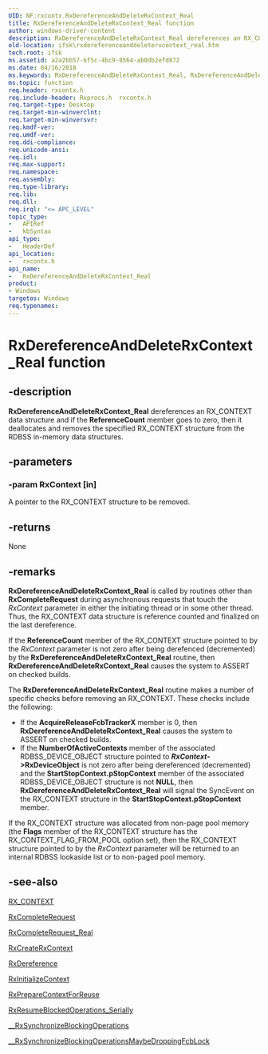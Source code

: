 ```yaml
---
UID: NF:rxcontx.RxDereferenceAndDeleteRxContext_Real
title: RxDereferenceAndDeleteRxContext_Real function
author: windows-driver-content
description: RxDereferenceAndDeleteRxContext_Real dereferences an RX_CONTEXT data structure and if the ReferenceCount member goes to zero, then it deallocates and removes the specified RX_CONTEXT structure from the RDBSS in-memory data structures.
old-location: ifsk\rxdereferenceanddeleterxcontext_real.htm
tech.root: ifsk
ms.assetid: a2a2bb57-6f5c-4bc9-8564-ab0db2efd872
ms.date: 04/16/2018
ms.keywords: RxDereferenceAndDeleteRxContext_Real, RxDereferenceAndDeleteRxContext_Real function [Installable File System Drivers], ifsk.rxdereferenceanddeleterxcontext_real, rxcontx/RxDereferenceAndDeleteRxContext_Real, rxref_d3ea173c-343f-4fbf-b07b-be17816e1b2e.xml
ms.topic: function
req.header: rxcontx.h
req.include-header: Rxprocs.h  rxcontx.h
req.target-type: Desktop
req.target-min-winverclnt: 
req.target-min-winversvr: 
req.kmdf-ver: 
req.umdf-ver: 
req.ddi-compliance: 
req.unicode-ansi: 
req.idl: 
req.max-support: 
req.namespace: 
req.assembly: 
req.type-library: 
req.lib: 
req.dll: 
req.irql: "<= APC_LEVEL"
topic_type:
-	APIRef
-	kbSyntax
api_type:
-	HeaderDef
api_location:
-	rxcontx.h
api_name:
-	RxDereferenceAndDeleteRxContext_Real
product:
- Windows
targetos: Windows
req.typenames: 
---
```


# RxDereferenceAndDeleteRxContext_Real function


## -description


<b>RxDereferenceAndDeleteRxContext_Real</b> dereferences an RX_CONTEXT data structure and if the <b>ReferenceCount</b> member goes to zero, then it deallocates and removes the specified RX_CONTEXT structure from the RDBSS in-memory data structures. 


## -parameters




### -param RxContext [in]

A pointer to the RX_CONTEXT structure to be removed.


## -returns



None 




## -remarks



<b>RxDereferenceAndDeleteRxContext_Real</b> is called by routines other than <b>RxCompleteRequest</b> during asynchronous requests that touch the <i>RxContext</i> parameter in either the initiating thread or in some other thread. Thus, the RX_CONTEXT data structure is reference counted and finalized on the last dereference.

If the <b>ReferenceCount</b> member of the RX_CONTEXT structure pointed to by the <i>RxContext</i> parameter is not zero after being derefenced (decremented) by the <b>RxDereferenceAndDeleteRxContext_Real</b> routine, then <b>RxDereferenceAndDeleteRxContext_Real</b> causes the system to ASSERT on checked builds. 

The <b>RxDereferenceAndDeleteRxContext_Real</b> routine makes a number of specific checks before removing an RX_CONTEXT. These checks include the following:

<ul>
<li>
If the <b>AcquireReleaseFcbTrackerX</b> member is 0, then <b>RxDereferenceAndDeleteRxContext_Real</b> causes the system to ASSERT on checked builds.

</li>
<li>
If the <b>NumberOfActiveContexts</b> member of the associated RDBSS_DEVICE_OBJECT structure pointed to <b><i>RxContext</i></b><b>-&gt;RxDeviceObject</b> is not zero after being dereferenced (decremented) and the <b>StartStopContext.pStopContext</b> member of the associated RDBSS_DEVICE_OBJECT structure is not <b>NULL</b>, then <b>RxDereferenceAndDeleteRxContext_Real</b> will signal the SyncEvent on the RX_CONTEXT structure in the <b>StartStopContext.pStopContext</b> member.

</li>
</ul>
If the RX_CONTEXT structure was allocated from non-page pool memory (the <b>Flags</b> member of the RX_CONTEXT structure has the RX_CONTEXT_FLAG_FROM_POOL option set), then the RX_CONTEXT structure pointed to by the <i>RxContext</i> parameter will be returned to an internal RDBSS lookaside list or to non-paged pool memory. 




## -see-also




<a href="https://msdn.microsoft.com/library/windows/hardware/ff554751">RX_CONTEXT</a>



<a href="https://msdn.microsoft.com/library/windows/hardware/ff554340">RxCompleteRequest</a>



<a href="https://msdn.microsoft.com/library/windows/hardware/ff554348">RxCompleteRequest_Real</a>



<a href="https://msdn.microsoft.com/library/windows/hardware/ff554367">RxCreateRxContext</a>



<a href="https://msdn.microsoft.com/library/windows/hardware/ff554388">RxDereference</a>



<a href="https://msdn.microsoft.com/library/windows/hardware/ff554502">RxInitializeContext</a>



<a href="https://msdn.microsoft.com/library/windows/hardware/ff554643">RxPrepareContextForReuse</a>



<a href="https://msdn.microsoft.com/8418ed17-39f0-4a3b-9eb5-453c7cc2ae98">RxResumeBlockedOperations_Serially</a>



<a href="https://msdn.microsoft.com/library/windows/hardware/ff557377">__RxSynchronizeBlockingOperations</a>



<a href="https://msdn.microsoft.com/library/windows/hardware/ff557382">__RxSynchronizeBlockingOperationsMaybeDroppingFcbLock</a>
 

 

